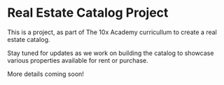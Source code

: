 # Real Estate Catalog Project

This is a project, as part of The 10x Academy curricullum to create a real estate catalog.

Stay tuned for updates as we work on building the catalog to showcase various properties available for rent or purchase.

More details coming soon!